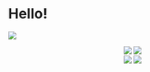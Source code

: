 # Hello!

![](http://github-profile-summary-cards.vercel.app/api/cards/profile-details?username=Trafalgar99&theme=moonlight)

<center>
    <img src="http://github-profile-summary-cards.vercel.app/api/cards/repos-per-language?username=Trafalgar99&theme=moonlight">
    <img src="http://github-profile-summary-cards.vercel.app/api/cards/most-commit-language?username=Trafalgar99&theme=moonlight">
    <br>
    <img src="http://github-profile-summary-cards.vercel.app/api/cards/stats?username=Trafalgar99&theme=moonlight">
    <img src="http://github-profile-summary-cards.vercel.app/api/cards/productive-time?username=Trafalgar99&theme=moonlight&utcOffset=8">
</center>


